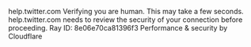 help.twitter.com
Verifying you are human. This may take a few seconds.
help.twitter.com needs to review the security of your connection before proceeding.
Ray ID: 8e06e70ca81396f3
Performance & security by Cloudflare